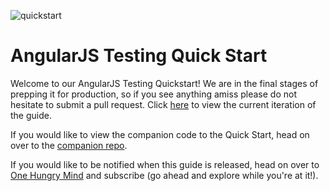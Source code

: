 ![quickstart](https://cloud.githubusercontent.com/assets/590361/7921189/978525e4-0858-11e5-9caa-db620ca898bb.jpg)

AngularJS Testing Quick Start
===========

Welcome to our AngularJS Testing Quickstart! We are in the final stages of prepping it for production, so if you see anything amiss please do not hesitate to submit a pull request. Click [here](http://simpulton.github.io/angularjs-testing-quick-start-guide/) to view the current iteration of the guide.

If you would like to view the companion code to the Quick Start, head on over to the [companion repo](https://github.com/simpulton/angularjs-testing-quick-start).

If you would like to be notified when this guide is released, head on over to [One Hungry Mind](http://onehungrymind.com) and subscribe (go ahead and explore while you're at it!).
